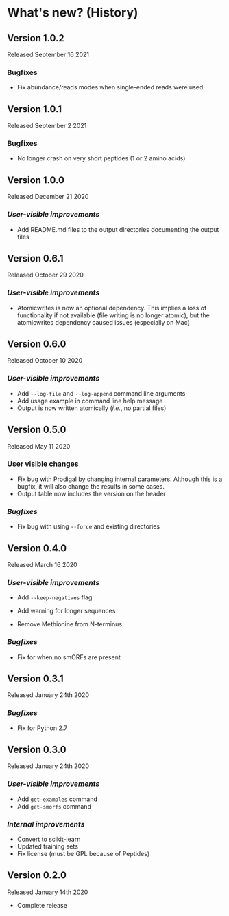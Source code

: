 # What's new? (History)

## Version 1.0.2

Released September 16 2021

### Bugfixes

- Fix abundance/reads modes when single-ended reads were used

## Version 1.0.1

Released September 2 2021

### Bugfixes

- No longer crash on very short peptides (1 or 2 amino acids)

## Version 1.0.0

Released December 21 2020

### *User-visible improvements*

- Add README.md files to the output directories documenting the output files

## Version 0.6.1

Released October 29 2020

### *User-visible improvements*

- Atomicwrites is now an optional dependency. This implies a loss of
  functionality if not available (file writing is no longer atomic), but
  the atomicwrites dependency caused issues (especially on Mac)

## Version 0.6.0

Released October 10 2020

### *User-visible improvements*

- Add `--log-file` and `--log-append` command line arguments
- Add usage example in command line help message
- Output is now written atomically (_i.e._, no partial files)

## Version 0.5.0

Released May 11 2020

### User visible changes
  
- Fix bug with Prodigal by changing internal parameters. Although this is a
  bugfix, it will also change the results in some cases.
- Output table now includes the version on the header

### *Bugfixes*
  
- Fix bug with using `--force` and existing directories

## Version 0.4.0

Released March 16 2020

### *User-visible improvements*

  - Add `--keep-negatives` flag
  
  - Add warning for longer sequences

  - Remove Methionine from N-terminus
  
### *Bugfixes*
  
  - Fix for when no smORFs are present
	
## Version 0.3.1

Released January 24th 2020

### *Bugfixes*
  
- Fix for Python 2.7

## Version 0.3.0

Released January 24th 2020

### *User-visible improvements*

- Add `get-examples` command
- Add `get-smorfs` command
	  
### *Internal improvements*
  
- Convert to scikit-learn
- Updated training sets
- Fix license (must be GPL because of Peptides)

## Version 0.2.0

Released January 14th 2020

- Complete release

